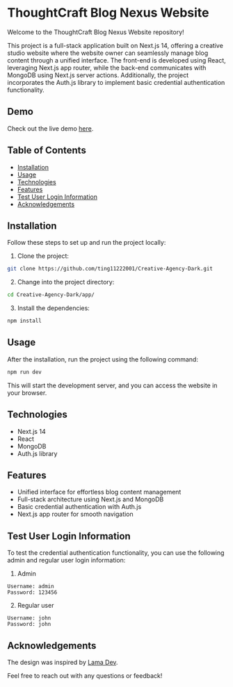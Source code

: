 # ThoughtCraft Blog Nexus Website

Welcome to the ThoughtCraft Blog Nexus Website repository! 

This project is a full-stack application built on Next.js 14, offering a creative studio website where the website owner can seamlessly manage blog content through a unified interface. The front-end is developed using React, leveraging Next.js app router, while the back-end communicates with MongoDB using Next.js server actions. Additionally, the project incorporates the Auth.js library to implement basic credential authentication functionality.

## Demo

Check out the live demo [here](https://creative-agency-dark.vercel.app/).

## Table of Contents

- [Installation](#installation)
- [Usage](#usage)
- [Technologies](#technologies)
- [Features](#features)
- [Test User Login Information](#test-user-login-information)
- [Acknowledgements](#acknowledgements)

## Installation

Follow these steps to set up and run the project locally:

1. Clone the project:

```bash
git clone https://github.com/ting11222001/Creative-Agency-Dark.git
```

2. Change into the project directory:

```bash
cd Creative-Agency-Dark/app/
```

3. Install the dependencies:

```bash
npm install
```

## Usage

After the installation, run the project using the following command:

```bash
npm run dev
```

This will start the development server, and you can access the website in your browser.

## Technologies

- Next.js 14
- React
- MongoDB
- Auth.js library

## Features

- Unified interface for effortless blog content management
- Full-stack architecture using Next.js and MongoDB
- Basic credential authentication with Auth.js
- Next.js app router for smooth navigation

## Test User Login Information
To test the credential authentication functionality, you can use the following admin and regular user login information:

1. Admin
```
Username: admin
Password: 123456
```

2. Regular user
```
Username: john
Password: john
```

## Acknowledgements

The design was inspired by [Lama Dev](https://github.com/safak/next14-tutorial).

Feel free to reach out with any questions or feedback!